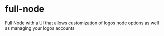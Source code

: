 # full-node
Full Node with a UI that allows customization of logos node options as well as managing your logos accounts
